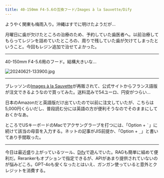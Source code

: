 ```yaml
---
title: 40-150mm F4-5.6の互換フード/Images à la Sauvette/Dify
---
```


ようやく関東も梅雨入り。沖縄はすでに明けたようだが...

月曜日に歯が欠けたところの治療のため、予約していた歯医者へ。以前治療してもらってレジンを詰めていたところの、周りで残していた歯が欠けてしまったということ。今回もレジン追加で治せてよかった。

---

40-150mm F4-5.6用のフード。結構大きいな...

![20240621-133900.jpg](https://ceshmina-photos.s3.ap-northeast-1.amazonaws.com/medium/202406/20240621-133900.jpg)

---

ブレッソンの[Images à la Sauvette](https://www.henricartierbresson.org/publications/pre-commande-henri-cartier-bresson-images-a-sauvette-nouvelle-edition/)が再販されて、公式サイトからフランス語版が注文できるようなので買ってみた。送料混みで54ユーロ、円安がつらい...

日本のAmazonだと英語版だけ出ていたので以前に注文していたが、こちらは5,000円くらいだし、普段読む分には英語の方が便利そうなのでそのままにしておくかなあ。

ところでUSキーボードのMacでアクサングラーブを打つには、「Option + `` ` ``」に続けて該当の母音を入力する。ネットの記事がJIS前提か、「Option + `_`」と書いてあり手間取った。

---

今日は最近盛り上がっているツール、[Dify](https://dify.ai/)で遊んでいた。RAGも簡単に組めて便利だ。Rerankerもオプションで指定できるが、APIがあまり提供されていないのが悩みどころ。GPT-4oも安くなったとはいえ、ガンガン使っていると意外とクレジットを消費する。
